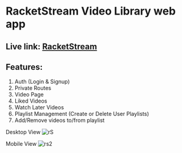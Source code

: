 # RacketStream Video Library web app

## Live link: [RacketStream](https://racketstream.netlify.app/)

## Features:

1. Auth (Login & Signup)
2. Private Routes
3. Video Page
4. Liked Videos
5. Watch Later Videos
6. Playlist Management (Create or Delete User Playlists)
7. Add/Remove videos to/from playlist

Desktop View
![rS](https://user-images.githubusercontent.com/45123508/133478960-bda88872-579d-4a55-a514-c26e83caa1e8.png)

Mobile View
![rs2](https://user-images.githubusercontent.com/45123508/133478988-61700553-949d-439b-9465-665f6371e63e.png)
